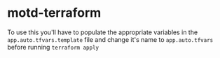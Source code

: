 # motd-terraform
To use this you'll have to populate the appropriate variables in the `app.auto.tfvars.template` file and change it's name to `app.auto.tfvars`  before running `terraform apply`

